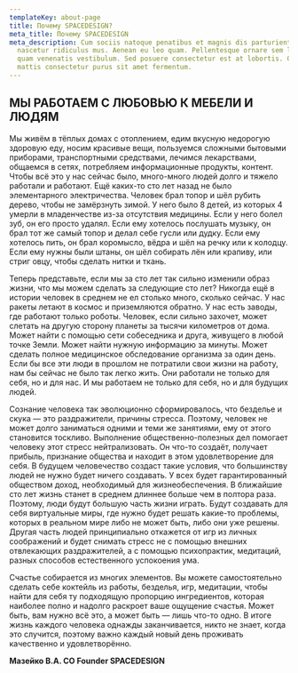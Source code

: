 ```yaml
---
templateKey: about-page
title: Почему SPACEDESIGN?
meta_title: Почему SPACEDESIGN
meta_description: Cum sociis natoque penatibus et magnis dis parturient montes,
  nascetur ridiculus mus. Aenean eu leo quam. Pellentesque ornare sem lacinia
  quam venenatis vestibulum. Sed posuere consectetur est at lobortis. Cras
  mattis consectetur purus sit amet fermentum.
---
```

## МЫ РАБОТАЕМ С ЛЮБОВЬЮ К МЕБЕЛИ И ЛЮДЯМ

Мы живём в тёплых домах с отоплением, едим вкусную недорогую здоровую еду, носим красивые вещи, пользуемся сложными бытовыми приборами, транспортными средствами, лечимся лекарствами, общаемся в сетях, потребляем информационные продукты, контент. Чтобы всё это у нас сейчас было, много-много людей долго и тяжело работали и работают. Ещё каких-то сто лет назад не было элементарного электричества. Человек брал топор и шёл рубить дерево, чтобы не замёрзнуть зимой. У него было 8 детей, из которых 4 умерли в младенчестве из-за отсутствия медицины. Если у него болел зуб, он его просто удалял. Если ему хотелось послушать музыку, он брал тот же самый топор и делал себе гусли или дудку. Если ему хотелось пить, он брал коромысло, вёдра и шёл на речку или к колодцу. Если ему нужны были штаны, он шёл собирать лён или крапиву, или стриг овцу, чтобы сделать нитки и ткань.

Теперь представьте, если мы за сто лет так сильно изменили образ жизни, что мы можем сделать за следующие сто лет? Никогда ещё в истории человек в среднем не ел столько много, сколько сейчас. У нас ракеты летают в космос и приземляются обратно. У нас есть заводы, где работают только роботы. Человек, если сильно захочет, может слетать на другую сторону планеты за тысячи километров от дома. Может найти с помощью сети собеседника и друга, живущего в любой точке Земли. Может найти нужную информацию за минуты. Может сделать полное медицинское обследование организма за один день. Если бы все эти люди в прошлом не потратили свои жизни на работу, нам бы сейчас не было так легко жить. Они работали не только для себя, но и для нас. И мы работаем не только для себя, но и для будущих людей.

Сознание человека так эволюционно сформировалось, что безделье и скука — это раздражители, причины стресса. Поэтому, человек не может долго заниматься одними и теми же занятиями, ему от этого становится тоскливо. Выполнение общественно-полезных дел помогает человеку этот стресс нейтрализовать. Он что-то создаёт, получает прибыль, признание общества и находит в этом удовлетворение для себя. В будущем человечество создаст такие условия, что большинству людей не нужно будет ничего создавать. У всех будет гарантированный обществом доход, необходимый для жизнеобеспечения. В ближайшие сто лет жизнь станет в среднем длиннее больше чем в полтора раза. Поэтому, люди будут большую часть жизни играть. Будут создавать для себя виртуальные миры, где нужно будет решать какие-то проблемы, которых в реальном мире либо не может быть, либо они уже решены. Другая часть людей принципиально откажется от игр из личных соображений и будет снимать стресс не с помощью внешних отвлекающих раздражителей, а с помощью психопрактик, медитаций, разных способов естественного успокоения ума.

Счастье собирается из многих элементов. Вы можете самостоятельно сделать себе коктейль из работы, безделья, игр, медитации, чтобы найти для себя ту подходящую пропорцию ингредиентов, которая наиболее полно и надолго раскроет ваше ощущение счастья. Может быть, вам нужно всё это, а может быть — лишь что-то одно. В итоге жизнь каждого человека однажды заканчивается, никто не знает, когда это случится, поэтому важно каждый новый день проживать качественно и удовлетворённо.

**Мазейко В.А. CO Founder SPACEDESIGN**